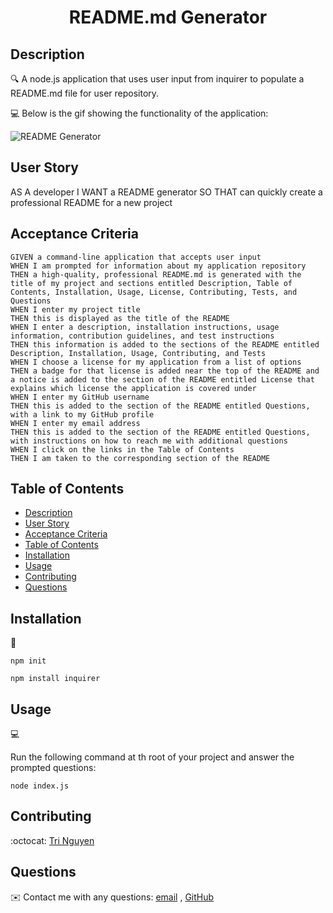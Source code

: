 
<h1 align="center">README.md Generator</h1>
   
   
## Description
  
🔍 A node.js application that uses user input from inquirer to populate a README.md file for user repository. 
  
💻 Below is the gif showing the functionality of the application:

![README Generator](./screenrecord.gif)
  

## User Story
  
AS A developer
I WANT a README generator
SO THAT can quickly create a professional README for a new project 

  
## Acceptance Criteria
  ```
GIVEN a command-line application that accepts user input
WHEN I am prompted for information about my application repository
THEN a high-quality, professional README.md is generated with the title of my project and sections entitled Description, Table of Contents, Installation, Usage, License, Contributing, Tests, and Questions
WHEN I enter my project title
THEN this is displayed as the title of the README
WHEN I enter a description, installation instructions, usage information, contribution guidelines, and test instructions
THEN this information is added to the sections of the README entitled Description, Installation, Usage, Contributing, and Tests
WHEN I choose a license for my application from a list of options
THEN a badge for that license is added near the top of the README and a notice is added to the section of the README entitled License that explains which license the application is covered under
WHEN I enter my GitHub username
THEN this is added to the section of the README entitled Questions, with a link to my GitHub profile
WHEN I enter my email address
THEN this is added to the section of the README entitled Questions, with instructions on how to reach me with additional questions
WHEN I click on the links in the Table of Contents
THEN I am taken to the corresponding section of the README
```
  
## Table of Contents
- [Description](#description)
- [User Story](#user-story)
- [Acceptance Criteria](#acceptance-criteria)
- [Table of Contents](#table-of-contents)
- [Installation](#installation)
- [Usage](#usage)
- [Contributing](#contributing)
- [Questions](#questions)

## Installation
💾   
  
`npm init`
  
`npm install inquirer`
  
## Usage
💻   
  
Run the following command at th root of your project and answer the prompted questions:
  
`node index.js`

## Contributing
:octocat: [Tri Nguyen](https://github.com/tringuyen128)

## Questions
✉️ Contact me with any questions: [email](mailto:mr.tringuyen1225@gmail.com) , [GitHub](https://github.com/tringuyen128)<br />

    
